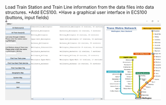 Load Train Station and Train Line information from the data files into data structures.
*Add ECS100.
*Have a graphical user interface in ECS100 (buttons, input fields)
![screen](https://github.com/penny50708/Wellingtion_Train_Station_System/blob/master/Screenshot.jpg)
